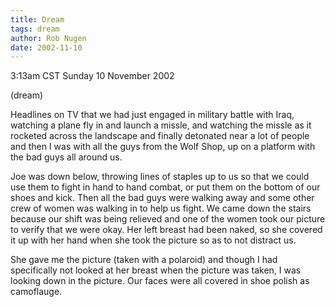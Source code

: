 ```yaml
---
title: Dream
tags: dream
author: Rob Nugen
date: 2002-11-10
---
```


<p class=date>3:13am CST Sunday 10 November 2002</p>

<p class=note>(dream)</p>

<p class=dream>Headlines on TV that we had just engaged in military
battle with Iraq, watching a plane fly in and launch a missle, and
watching the missle as it rocketed across the landscape and finally
detonated near a lot of people and then I was with all the guys from
the Wolf Shop, up on a platform with the bad guys all around us.</p>

<p class=dream>Joe was down below, throwing lines of staples up to us
so that we could use them to fight in hand to hand combat, or put them
on the bottom of our shoes and kick.  Then all the bad guys were
walking away and some other crew of women was walking in to help us
fight.  We came down the stairs because our shift was being relieved
and one of the women took our picture to verify that we were okay.
Her left breast had been naked, so she covered it up with her hand
when she took the picture so as to not distract us.</p>

<p class=dream>She gave me the picture (taken with a polaroid) and
though I had specifically not looked at her breast when the picture
was taken, I was looking down in the picture.  Our faces were all
covered in shoe polish as camoflauge.</p>
